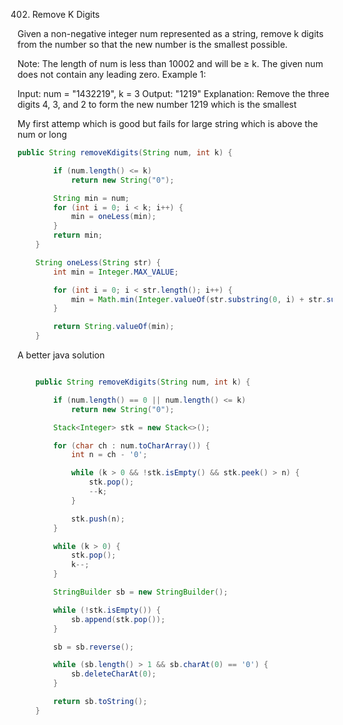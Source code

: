 402. Remove K Digits

Given a non-negative integer num represented as a string, remove k digits from the number so that the new number is the smallest possible.

Note:
The length of num is less than 10002 and will be ≥ k.
The given num does not contain any leading zero.
Example 1:

Input: num = "1432219", k = 3
Output: "1219"
Explanation: Remove the three digits 4, 3, and 2 to form the new number 1219 which is the smallest


My first attemp which is good but fails for large string which is above the num or long

````java
public String removeKdigits(String num, int k) {

		if (num.length() <= k)
			return new String("0");

		String min = num;
		for (int i = 0; i < k; i++) {
			min = oneLess(min);
		}
		return min;
	}

	String oneLess(String str) {
		int min = Integer.MAX_VALUE;

		for (int i = 0; i < str.length(); i++) {
			min = Math.min(Integer.valueOf(str.substring(0, i) + str.substring(i + 1, str.length())), min);
		}

		return String.valueOf(min);
	}

````

A better java solution 
````java

	public String removeKdigits(String num, int k) {

		if (num.length() == 0 || num.length() <= k)
			return new String("0");

		Stack<Integer> stk = new Stack<>();

		for (char ch : num.toCharArray()) {
			int n = ch - '0';

			while (k > 0 && !stk.isEmpty() && stk.peek() > n) {
				stk.pop();
				--k;
			}

			stk.push(n);
		}

		while (k > 0) {
			stk.pop();
			k--;
		}

		StringBuilder sb = new StringBuilder();

		while (!stk.isEmpty()) {
			sb.append(stk.pop());
		}

		sb = sb.reverse();

		while (sb.length() > 1 && sb.charAt(0) == '0') {
			sb.deleteCharAt(0);
		}

		return sb.toString();
	}

````